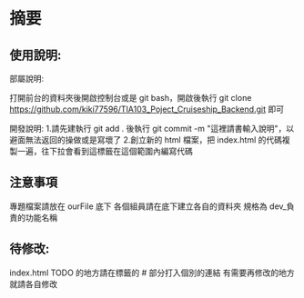 # 摘要

## 使用說明:

部屬說明:

打開前台的資料夾後開啟控制台或是 git bash，開啟後執行 git clone https://github.com/kiki77596/TIA103_Poject_Cruiseship_Backend.git 即可

開發說明:
1.請先建執行 git add . 後執行 git commit -m "這裡請書輸入說明"，以避面無法返回的操做或是寫壞了
2.創立新的 html 檔案，把 index.html 的代碼複製一遍，往下拉會看到<!-- 請把代碼寫在這邊 --><!-- 請把代碼寫在這邊 -->這標籤在這個範圍內編寫代碼

## 注意事項

專題檔案請放在 ourFile 底下
各個組員請在底下建立各自的資料夾 規格為 dev\_負責的功能名稱

## 待修改:

index.html TODO 的地方請在<a>標籤的 # 部分打入個別的連結
有需要再修改的地方就請各自修改
